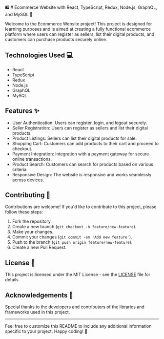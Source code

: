 🛍️ # Ecommerce Website with React, TypeScript, Redux, Node.js, GraphQL, and MySQL 🚀

Welcome to the Ecommerce Website project! This project is designed for learning purposes and is aimed at creating a fully functional ecommerce platform where users can register as sellers, list their digital products, and customers can purchase products securely online.

## Technologies Used 💻

- React
- TypeScript
- Redux
- Node.js
- GraphQL
- MySQL

## Features ✨

- User Authentication: Users can register, login, and logout securely.
- Seller Registration: Users can register as sellers and list their digital products.
- Product Listings: Sellers can list their digital products for sale.
- Shopping Cart: Customers can add products to their cart and proceed to checkout.
- Payment Integration: Integration with a payment gateway for secure online transactions.
- Product Search: Customers can search for products based on various criteria.
- Responsive Design: The website is responsive and works seamlessly across devices.

## Contributing 🤝

Contributions are welcome! If you'd like to contribute to this project, please follow these steps:

1. Fork the repository.
2. Create a new branch (`git checkout -b feature/new-feature`).
3. Make your changes.
4. Commit your changes (`git commit -am 'Add new feature'`).
5. Push to the branch (`git push origin feature/new-feature`).
6. Create a new Pull Request.

## License 📄

This project is licensed under the MIT License - see the [LICENSE](LICENSE) file for details.

## Acknowledgements 🙏

Special thanks to the developers and contributors of the libraries and frameworks used in this project.

---

Feel free to customize this README to include any additional information specific to your project. Happy coding! 🚀

